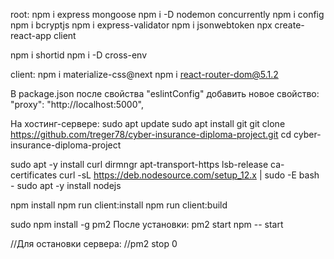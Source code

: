 root:
npm i express mongoose
npm i -D nodemon concurrently
npm i config
npm i bcryptjs
npm i express-validator
npm i jsonwebtoken
npx create-react-app client

npm i shortid
npm i -D cross-env

client:
npm i materialize-css@next
npm i react-router-dom@5.1.2

В package.json после свойства "eslintConfig" добавить новое свойство:
"proxy": "http://localhost:5000",

На хостинг-сервере:
sudo apt update
sudo apt install git
git clone https://github.com/treger78/cyber-insurance-diploma-project.git
cd cyber-insurance-diploma-project

sudo apt -y install curl dirmngr apt-transport-https lsb-release ca-certificates
curl -sL https://deb.nodesource.com/setup_12.x | sudo -E bash -
sudo apt -y install nodejs

npm install
npm run client:install
npm run client:build

sudo npm install -g pm2
После установки:
pm2 start npm -- start

//Для остановки сервера:
//pm2 stop 0